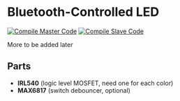 # Bluetooth-Controlled LED

[![Compile Master Code](https://github.com/JerryAZR/BluetoothLED/actions/workflows/compile-master.yml/badge.svg)](https://github.com/JerryAZR/BluetoothLED/actions/workflows/compile-master.yml)
[![Compile Slave Code](https://github.com/JerryAZR/BluetoothLED/actions/workflows/compile-slave.yml/badge.svg)](https://github.com/JerryAZR/BluetoothLED/actions/workflows/compile-slave.yml)

More to be added later

## Parts
* **IRL540** (logic level MOSFET, need one for each color)
* **MAX6817** (switch debouncer, optional)
